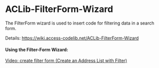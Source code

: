 # ACLib-FilterForm-Wizard

The FilterForm wizard is used to insert code for filtering data in a search form.

Details: https://wiki.access-codelib.net/ACLib-FilterForm-Wizard

#### Using the Filter-Form Wizard:
[Video: create filter form (Create an Address List with Filter)](https://www.youtube.com/watch?v=x63Ryle9nm0)
